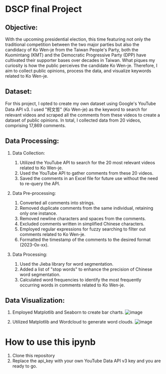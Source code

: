 # DSCP final Project

## Objective:
With the upcoming presidential election, this time featuring not only the traditional competition between the two major parties but also the candidacy of Ko Wen-je from the Taiwan People's Party, both the Kuomintang (KMT) and the Democratic Progressive Party (DPP) have cultivated their supporter bases over decades in Taiwan. What piques my curiosity is how the public perceives the candidate Ko Wen-je. Therefore, I aim to collect public opinions, process the data, and visualize keywords related to Ko Wen-je.

## Dataset:
For this project, I opted to create my own dataset using Google's YouTube Data API v3. I used "柯文哲" (Ko Wen-je) as the keyword to search for relevant videos and scraped all the comments from these videos to create a dataset of public opinions. In total, I collected data from 20 videos, comprising 17,869 comments.

## Data Processing:
1. Data Collection:
    1. Utilized the YouTube API to search for the 20 most relevant videos related to Ko Wen-je.
    2. Used the YouTube API to gather comments from these 20 videos.
    3. Saved the comments in an Excel file for future use without the need to re-query the API.

2. Data Pre-processing:

    1. Converted all comments into strings.
    2. Removed duplicate comments from the same individual, retaining only one instance.
    3. Removed newline characters and spaces from the comments.
    4. Excluded comments written in simplified Chinese characters.
    5. Employed regular expressions for fuzzy searching to filter out comments related to Ko Wen-je.
    6. Formatted the timestamp of the comments to the desired format (2023-0x-xx).
3. Data Processing:

    1. Used the Jieba library for word segmentation.
    2. Added a list of "stop words" to enhance the precision of Chinese word segmentation.
    3. Calculated word frequencies to identify the most frequently occurring words in comments related to Ko Wen-je.
## Data Visualization:
1. Employed Matplotlib and Seaborn to create bar charts.
![image](https://github.com/akuo19/DSCP_final_project/assets/154663804/b5022270-ca99-45bb-9ada-c41df0aab5d3)

2. Utilized Matplotlib and Wordcloud to generate word clouds.
![image](https://github.com/akuo19/DSCP_final_project/assets/154663804/f1729791-a55c-4f4f-829f-902a5435c1b9)


# How to use this ipynb
1. Clone this repository
2. Replace the api_key with your own YouTube Data API v3 key and you are ready to go.
